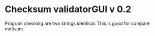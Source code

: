 Checksum validatorGUI   v 0.2
=============================

Program checking are two strings identical. This is good for compare md5sum
